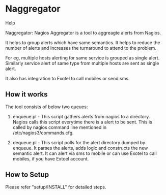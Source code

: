 Naggregator
======

Help

Naggregator:  Nagios Aggregator is a tool to aggreagte alerts from Nagios.

It helps to group alerts which have same semantics. It helps to reduce the number of alerts and increases the turnaround to attend to the problem.

For eg, multiple hosts alerting for same service is grouped as single alert. Similarly service alert of same type  from multiple hosts are sent as single alert.

It also has integration to Exotel to call mobiles or send sms.

How it works
------

The tool consists of below two queues:

1) enqueue.pl - This script gathers alerts from nagios to a directory. Nagios calls this script everytime there is a alert to be sent. This is called by nagios command line mentioned in  /etc/nagios3/commands.cfg.

2) dequeue.pl - This script  polls for the alert directory dumped by enqueue. It parses the alerts, adds logic and constructs the new semantic alert. It can alert via sms to mobile or can use Exotel to call mobiles, if you have Extoel account.


How to Setup
------

Please refer "setup/INSTALL" for detailed steps.

